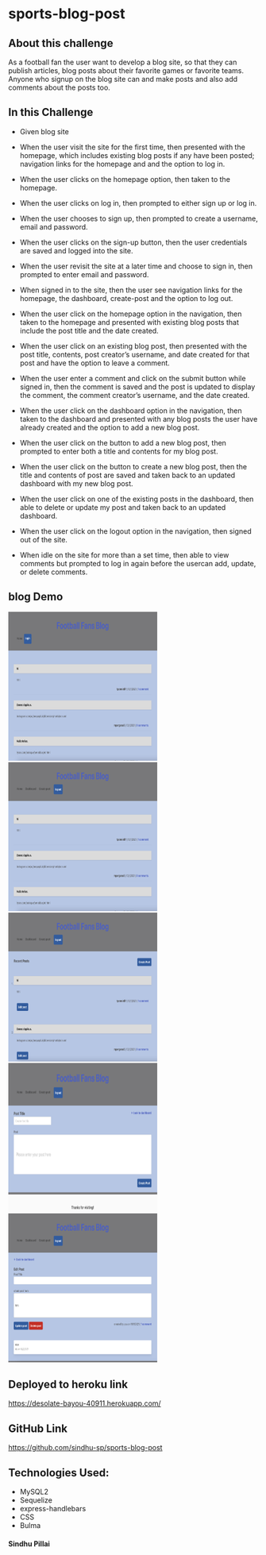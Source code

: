 # sports-blog-post

## About this challenge
As a football fan the user want to develop a blog site, so that they can publish articles, blog posts about their favorite games or favorite teams. Anyone who signup on the blog site can and make posts and also add comments about the posts too.

## In this Challenge

- Given blog site

- When the user visit the site for the first time, then presented with the homepage, which includes existing blog posts if any have been posted; navigation links for the homepage and  and the option to log in.

- When the user clicks on the homepage option, then taken to the homepage.

- When the user clicks on log in, then prompted to either sign up or log in.

- When the user chooses to sign up, then  prompted to create a username, email and password.

- When the user clicks on the sign-up button, then the user credentials are saved and  logged into the site.

- When the user revisit the site at a later time and choose to sign in, then  prompted to enter email and password.

- When  signed in to the site, then the user see navigation links for the homepage, the dashboard, create-post and the option to log out.

- When the user click on the homepage option in the navigation, then  taken to the homepage and presented with existing blog posts that include the post title and the date created.

- When the user click on an existing blog post, then  presented with the post title, contents, post creator’s username, and date created for that post and have the option to leave a comment.

- When the user enter a comment and click on the submit button while signed in, then the comment is saved and the post is updated to display the comment, the comment creator’s username, and the date created.

- When the user click on the dashboard option in the navigation, then  taken to the dashboard and presented with any blog posts the user have already created and the option to add a new blog post.

- When the user click on the button to add a new blog post, then  prompted to enter both a title and contents for my blog post.

- When the user click on the button to create a new blog post, then the title and contents of  post are saved and  taken back to an updated dashboard with my new blog post.

- When the user click on one of the existing posts in the dashboard, then  able to delete or update my post and taken back to an updated dashboard.

- When the user click on the logout option in the navigation, then  signed out of the site.

- When  idle on the site for more than a set time, then  able to view comments but  prompted to log in again before the usercan add, update, or delete comments.

## blog Demo

<img src="./assets/before-login.png" alt="refresh page" height = 300 width= 300 />
<img src="./assets/loggedin.png" alt="refresh page" height = 300 width= 300 />
<img src="./assets/dashboard.png" alt="refresh page" height = 300 width= 300 />
<img src="./assets/create-post.png" alt="refresh page" height = 300 width= 300 />
<img src="./assets/edit-post.png" alt="refresh page" height = 300 width= 300 />

## Deployed to heroku link
 https://desolate-bayou-40911.herokuapp.com/

## GitHub Link
https://github.com/sindhu-sp/sports-blog-post

## Technologies Used:
- MySQL2
- Sequelize
- express-handlebars
- CSS
- Bulma


#### Sindhu Pillai
